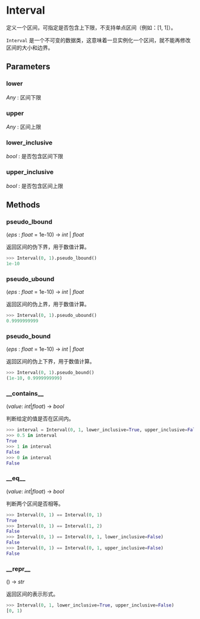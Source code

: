 # Interval

定义一个区间，可指定是否包含上下限，不支持单点区间（例如：[1, 1]）。

`Interval` 是一个不可变的数据类，这意味着一旦实例化一个区间，就不能再修改区间的大小和边界。

## Parameters

<!-- prettier-ignore-start -->

### lower

_Any_ : 区间下限

### upper

_Any_ : 区间上限

### lower_inclusive

_bool_ : 是否包含区间下限

### upper_inclusive

_bool_ : 是否包含区间上限

<!-- prettier-ignore-end -->

## Methods

### pseudo_lbound

(_eps_ : _float_ = 1e-10) -> _int_ | _float_

返回区间的伪下界，用于数值计算。

```python linenums="1"
>>> Interval(0, 1).pseudo_lbound()
1e-10
```

### pseudo_ubound

(_eps_ : _float_ = 1e-10) -> _int_ | _float_

返回区间的伪上界，用于数值计算。

```python linenums="1"
>>> Interval(0, 1).pseudo_ubound()
0.9999999999
```

### pseudo_bound

(_eps_ : _float_ = 1e-10) -> _int_ | _float_

返回区间的伪上下界，用于数值计算。

```python linenums="1"
>>> Interval(0, 1).pseudo_bound()
(1e-10, 0.9999999999)
```

### \_\_contains\_\_

(_value_: _int_|_float_) -> _bool_

判断给定的值是否在区间内。

```python linenums="1"
>>> interval = Interval(0, 1, lower_inclusive=True, upper_inclusive=False)
>>> 0.5 in interval
True
>>> 1 in interval
False
>>> 0 in interval
False
```

### \_\_eq\_\_

(_value_: _int_|_float_) -> _bool_

判断两个区间是否相等。

```python linenums="1"
>>> Interval(0, 1) == Interval(0, 1)
True
>>> Interval(0, 1) == Interval(1, 2)
False
>>> Interval(0, 1) == Interval(0, 1, lower_inclusive=False)
False
>>> Interval(0, 1) == Interval(0, 1, upper_inclusive=False)
False
```

### \_\_repr\_\_

() -> _str_

返回区间的表示形式。

```python linenums="1"
>>> Interval(0, 1, lower_inclusive=True, upper_inclusive=False)
[0, 1)
```
